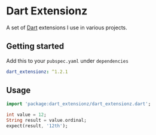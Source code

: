 # Dart Extensionz

A set of [Dart](https://dart.dev) extensions I use in various projects.

## Getting started

Add this to your `pubspec.yaml` under `dependencies`

```yaml
dart_extensionz: ^1.2.1
```

## Usage

```dart
import 'package:dart_extensionz/dart_extensionz.dart';

int value = 12;
String result = value.ordinal;
expect(result, '12th');
```
